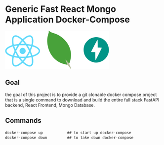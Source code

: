 # Generic Fast React Mongo Application Docker-Compose
![logo](logo.png)
## Goal

the goal of this project is to provide a git clonable docker compose project that is a single command to download and build the entire full stack FastAPI backend, React Frontend, Mongo Database.


## Commands
```
docker-compose up           ## to start up docker-compose
docker-compose down         ## to take down docker-compose
```


